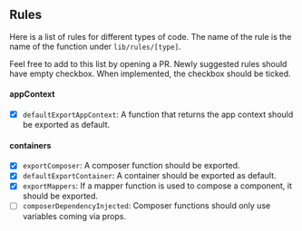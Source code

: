 ## Rules

Here is a list of rules for different types of code. The name of the rule is the
name of the function under `lib/rules/[type]`.

Feel free to add to this list by opening a PR. Newly suggested rules should have
empty checkbox. When implemented, the checkbox should be ticked.


#### appContext

- [x] `defaultExportAppContext`: A function that returns the app context should be
exported as default.

#### containers

- [x] `exportComposer`: A composer function should be exported.
- [x] `defaultExportContainer`: A container should be exported as default.
- [x] `exportMappers`: If a mapper function is used to compose a component, it
should be exported.
- [ ] `composerDependencyInjected`: Composer functions should only use variables
coming via props.
